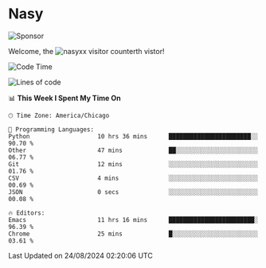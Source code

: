 # Nasy

<!--
<p align="center">
<img height="200" src="https://github-readme-stats.vercel.app/api?username=nasyxx&count_private=true&show_icons=true&theme=dracula&include_all_commits=true"/>
<img height="200" src="https://github-readme-stats.vercel.app/api/top-langs/?username=nasyxx&theme=dracula&hide=html,jupyter+notebook&count_private=true&show_icons=true"/>
</p>

  
----------------
-->

![Sponsor](https://img.shields.io/static/v1.svg?label=Sponsor&message=%E2%9D%A4&logo=GitHub&style=flat&color=pink)
 
Welcome, the ![nasyxx visitor counter](https://count.getloli.com/get/@nasyxx?theme=rule34)th vistor!
 
<!--START_SECTION:waka-->
![Code Time](http://img.shields.io/badge/Code%20Time-4%2C599%20hrs%2020%20mins-blue)

![Lines of code](https://img.shields.io/badge/From%20Hello%20World%20I%27ve%20Written-0%20lines%20of%20code-blue)

📊 **This Week I Spent My Time On** 

```text
🕑︎ Time Zone: America/Chicago

💬 Programming Languages: 
Python                   10 hrs 36 mins      ███████████████████████░░   90.70 % 
Other                    47 mins             ██░░░░░░░░░░░░░░░░░░░░░░░   06.77 % 
Git                      12 mins             ░░░░░░░░░░░░░░░░░░░░░░░░░   01.76 % 
CSV                      4 mins              ░░░░░░░░░░░░░░░░░░░░░░░░░   00.69 % 
JSON                     0 secs              ░░░░░░░░░░░░░░░░░░░░░░░░░   00.08 % 

🔥 Editors: 
Emacs                    11 hrs 16 mins      ████████████████████████░   96.39 % 
Chrome                   25 mins             █░░░░░░░░░░░░░░░░░░░░░░░░   03.61 % 
```


 Last Updated on 24/08/2024 02:20:06 UTC
<!--END_SECTION:waka-->

<!-- ![visitors](https://visitor-badge.laobi.icu/badge?page_id=nasyxx.nasyxx) -->
